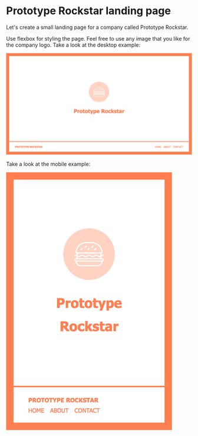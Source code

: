 # Prototype Rockstar landing page

Let's create a small landing page for a company called Prototype Rockstar.

Use flexbox for styling the page. Feel free to use any image that you like for the company logo. Take a look at the desktop example:

![example](example.png)

Take a look at the mobile example:

![example mobile](example-mobile.png)